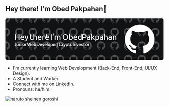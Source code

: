 ## Hey there! I'm Obed Pakpahan👋

![Obed Pakpahan](img/github-header-image.png)

- I'm currently learning Web Development (Back-End, Front-End, UI/UX Design).
- A Student and Worker.
- Connect with me on [LinkedIn](https://www.linkedin.com/in/opvbed/).
- Pronouns: he/him.

![naruto sheinen goroshi](https://media0.giphy.com/media/v1.Y2lkPTc5MGI3NjExZW85cjd0OTBsNjJsbzJucDMxOWk2dWM2MnN3bmh1NzV0ZXA4OHVkdyZlcD12MV9pbnRlcm5hbF9naWZfYnlfaWQmY3Q9Zw/esj9GdT1FB1mw/giphy.gif)